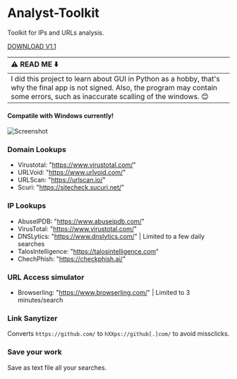 # Analyst-Toolkit
Toolkit for IPs and URLs analysis.

[DOWNLOAD V1.1](https://github.com/mr-umar/Analyst-Toolkit/releases/download/V1.1/Analyst.Toolkit-1.1-win64.msi)

| :warning: READ ME ⬇️           |
|:----------------------------|
| I did this project to learn about GUI in Python as a hobby, that's why the final app is not signed. Also, the program may contain some errors, such as inaccurate scalling of the windows. 😊     |


#### Compatile with Windows currently!

![Screenshot](https://i.ibb.co/54VcMsL/image.png)

### Domain Lookups
- Virustotal: "https://www.virustotal.com/"
- URLVoid: "https://www.urlvoid.com/"
- URLScan: "https://urlscan.io/"
- Scuri: "https://sitecheck.sucuri.net/"



### IP Lookups
- AbuseIPDB: "https://www.abuseipdb.com/"
- VirusTotal: "https://www.virustotal.com/"
- DNSLytics: "https://www.dnslytics.com/" | Limited to a few daily searches
- TalosIntelligence: "https://talosintelligence.com"
- ChechPhish: "https://checkphish.ai/"


### URL Access simulator
- Browserling: "https://www.browserling.com/" | Limited to 3 minutes/search


### Link Sanytizer 

Converts ```https://github.com/``` to ```hXXps://github[.]com/``` to avoid missclicks.

### Save your work

Save as text file all your searches.

